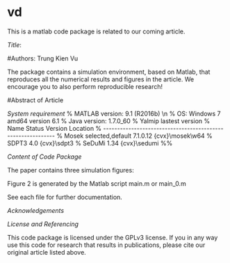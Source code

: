# vd
This is a matlab code package is related to our coming article.

*Title*: 


#Authors: Trung Kien Vu

The package contains a simulation environment, based on Matlab, that reproduces all the numerical results and figures in the article. We encourage you to also perform reproducible research!

#Abstract of Article

*System requirement*
%    MATLAB version: 9.1 (R2016b) \n
%    OS: Windows 7 amd64 version 6.1
%    Java version: 1.7.0_60
%    Yalmip lastest version
%    Name     Status             Version    Location
% ------------------------------------------------------------
%    Mosek    selected,default   7.1.0.12   {cvx}\mosek\w64
%    SDPT3                       4.0        {cvx}\sdpt3
%    SeDuMi                      1.34       {cvx}\sedumi
%%

*Content of Code Package*

The paper contains three simulation figures:

Figure 2 is generated by the Matlab script main.m or main_0.m


See each file for further documentation.

*Acknowledgements*



*License and Referencing*

This code package is licensed under the GPLv3 license. If you in any way use this code for research that results in publications, please cite our original article listed above.
